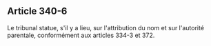 Article 340-6
----
Le tribunal statue, s'il y a lieu, sur l'attribution du nom et sur l'autorité
parentale, conformément aux articles 334-3 et 372.
